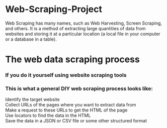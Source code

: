 # Web-Scraping-Project

 Web Scraping has many names, such as Web Harvesting, Screen Scraping, and others. It is a method of extracting large quantities of data from websites and storing it at a particular location (a local file in your computer or a database in a table). 

# The web data scraping process
### If you do it yourself using website scraping tools
### This is what a general DIY web scraping process looks like:
Identify the target website <br />
Collect URLs of the pages where you want to extract data from <br />
Make a request to these URLs to get the HTML of the page <br />
Use locators to find the data in the HTML <br />
Save the data in a JSON or CSV file or some other structured format


